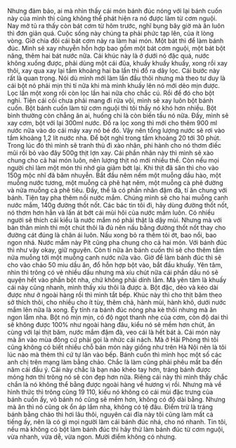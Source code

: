 Nhưng đảm bảo, ai mà nhìn thấy cái món bánh đúc nóng với lại bánh cuốn này của mình thì cũng không thể phát hiện ra nó được làm từ cơm nguội. Nay mở tủ ra thấy còn bát cơm từ hôm trước, nghĩ bụng bây giờ mà ăn luôn thì đơn giản quá. Cuộc sống này chúng ta phải phức tạp lên, của ít lòng vòng. Giờ chia đôi cái bát cơm này ra làm hai món. Một bát thì để làm bánh đúc. Mình sẽ xay nhuyễn hỗn hợp bao gồm một bát cơm nguội, một bát bột năng, thêm hai bát nước nữa. Cái khúc này là ở dưới nó đặc quá, nước không xuống được, phải dùng một cái đũa, khuấy khuấy khuấy, xong rồi xay thôi, xay qua xay lại tầm khoảng hai ba lần thì đổ ra dây lọc. Cái bước này rất là quan trọng. Nói dù mình mới làm lần đầu thôi nhưng mà theo tư duy là cái bột nó phải mịn thì tí nữa khi mà mình khuấy lên nó mới dẻo mịn được. Lọc lần một xong rồi còn lọc lần hai nữa cho chắc cú. Rồi để đó cho bột nghỉ. Tiện cái cối chưa phải mang đi rửa vội, mình sẽ xay luôn bột bánh cuốn. Bột bánh cuốn làm từ cơm nguội thì tôi thấy nó khó hơn nhiều. Bột bình thường còn chẳng ăn ai, huống chi là còn biến tấu nó nữa. Đấy, mình sẽ xay cơm, bột với lại 300ml nước. Đổ ra lọc xong thì mới cho thêm 900 ml nước nữa vào do cái máy xay nó bé đó. Vậy nên tổng lượng nước sẽ rơi vào tầm khoảng 1,2 lít nước nha. Để bột nghỉ trong tầm khoảng 20 tới 30 phút. Trong lúc đó thì mình sẽ tranh thủ đi xào nhân, phi hành cho nó thơm điếc mũi rồi bỏ vào đây 500g thịt lợn xay. Cái phần nhân này thì mình sẽ xào chung cho cả hai món luôn, nên lượng thịt nó mới nhiều thế. Còn nếu mọi người chỉ làm một món thì nhớ gia giảm bớt lại. Khi thịt đã săn thì cho vào 150g mộc nhĩ đã băm nhuyễn. Bắt đầu nêm nếm một muỗng dầu hào, một muỗng nước tương, một muỗng cà phê hạt nêm, một muỗng cà phê đường và nửa muỗng cà phê tiêu. Đấy, thế là có phần nhân đậm đà, tí ăn chung với bánh. Tiện tay pha thêm nồi nước mắm. Chúng mình sẽ cho hai muỗng canh nước mắm, 140g đường thốt nốt. Các bác tin tôi đi, hãy dùng đường thốt nốt, nó thơm hơn hẳn và lấn át bớt cái mùi hôi của nước mắm luôn. Có nhiều người sẽ thích cái kiểu là nước mắm nó phải thật là dậy mùi. Nhưng mà với bản thân mình thì một chút thôi là đủ nên nấu bằng đường thốt nốt thay cho đường cát đúng là chân ái luôn. Nấu xong bỏ ra thêm tỏi ớt, bao nổi, bao ngon nhá. Nước mắm này Pít cũng pha chung cho cả hai món. Với bánh đúc thì như vậy okay, giữ nguyên. Còn tí nữa ăn bánh cuốn thì sẽ cho thêm tầm nửa muỗng tới một muỗng canh nước nữa vào. Giờ để làm bánh đúc thì sẽ cho vào chảo 50 miu dầu ăn, đổ hỗn hợp bột vào, bắt đầu khuấy. Yên tâm, nhìn thì trông có vẻ nhiều dầu nhưng mà xíu chút nữa cái phần dầu nó sẽ quyện hết vào phần bột nha, chứ không phải dính lắm. Mà yên tâm là khuấy cái này cũng nhanh, mình thấy xíu thôi là được à. Bột đặc, dẻo và kéo dài được như ở ngoài hàng rồi thì mình tắt bếp. Khúc này thì cho thịt băm theo sở thích thôi, cho nhiều cho ít tùy, thêm chả, hành mùi, hành khô, dưới nước mắm lên nữa là xong. Êy tính ra bánh đúc nóng pha kè thôi nhưng mà ăn ngon lắm nha. Bột nó mịn mịn, có độ ngọt thanh nhẹ của cơm, còn độ dai thì sẽ không được 100% như ngoài hàng đâu, kiểu nó sẽ mềm hơn chút, ăn cùng với lại thịt băm, nước mắm đậm đà, veo cái là hết bát à. Cái món này mà ăn vào mùa đông cứ phải gọi là nhức cái nách. Mà ở Hải Phòng thì tôi cũng không có biết nhiều chỗ bán món này giống như trên Hà Nội nên là tôi lúc nào mà thèm thì cứ tự lăn vào bếp. Bánh cuốn thì mình học một số các anh chị trên mạng làm bằng chảo. Chắc là làm cũng phải phêu mất ba đến năm cái đầu ý. Cái này chắc là bạn nào khéo tay hơn, tráng bánh được mỏng hơn thì trông nó sẽ còn đẹp hơn nữa. Riêng cái này thì mình thấy chắc chắn là nó không thể bằng được ngoài hàng về hương vị rồi. Nhưng mà về hình thức thì trông cũng 19 110, kiểu nó không có cái mùi đặc trưng của bánh cuốn ấy, vỏ bánh nó cũng sẽ mềm hơn, không có độ dài bằng. Nhưng mà ăn thì nó cũng ok ổn áp lắm nha, không có tệ đâu. Điểm trừ là tráng bánh bằng chảo thì hơi lâu thôi, nguyên cái đĩa này tôi cũng làm mất cả tiếng ấy, nên là có gì mọi người làm cái bánh đúc nhá, cho nó nhanh. Tin tôi, nếu mà không có bột làm bánh đúc thì hãy thử làm bánh đúc từ cơm nguội, vừa nhanh, vừa dễ, vừa ngon. Mười điểm không có nhưng.